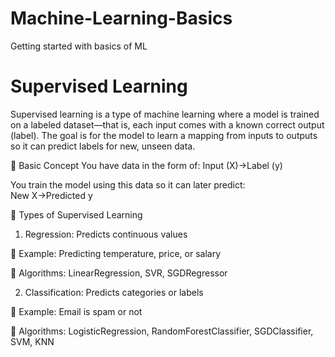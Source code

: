 # Machine-Learning-Basics
Getting started with basics of ML

# Supervised Learning
Supervised learning is a type of machine learning where a model is trained on a labeled dataset—that is, each input comes with a known correct output (label). The goal is for the model to learn a mapping from inputs to outputs so it can predict labels for new, unseen data.

🔁 Basic Concept
You have data in the form of:
Input (X)→Label (y)

You train the model using this data so it can later predict:
New X→Predicted y

🔁 Types of Supervised Learning

1. Regression: Predicts continuous values

📌 Example: Predicting temperature, price, or salary

🔧 Algorithms: LinearRegression, SVR, SGDRegressor

2. Classification: Predicts categories or labels

📌 Example: Email is spam or not

🔧 Algorithms: LogisticRegression, RandomForestClassifier, SGDClassifier, SVM, KNN
